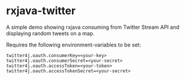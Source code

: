 # rxjava-twitter
A simple demo showing rxjava consuming from Twitter Stream API and displaying random tweets on a map.

Requires the following environment-variables to be set:

```
twitter4j.oauth.consumerKey=<your-key>
twitter4j.oauth.consumerSecret=<your-secret>
twitter4j.oauth.accessToken=<your-token>
twitter4j.oauth.accessTokenSecret=<your-secret>
```
